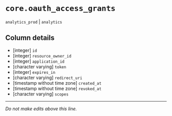 # `core.oauth_access_grants`
`analytics_prod` | `analytics`

## Column details
* [integer]   `id`
* [integer]   `resource_owner_id`
* [integer]   `application_id`
* [character varying] `token`
* [integer]   `expires_in`
* [character varying] `redirect_uri`
* [timestamp without time zone] `created_at`
* [timestamp without time zone] `revoked_at`
* [character varying] `scopes`

-------------------------------------------------------------------------------
*Do not make edits above this line.*
